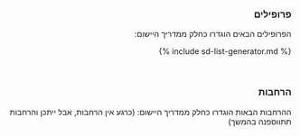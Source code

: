 <div dir="rtl" markdown="1">

### פרופילים
הפרופילים הבאים הוגדרו כחלק ממדריך היישום:
<!-- ================================================ -->
<!--  use this line to include an autogenerated list of all profiles and highlight new ones using the input/data/new_stuff.yml list.  Remove it if you would like to hand generate it -->

{% include sd-list-generator.md %}
<!-- ================================================ -->

<br />

### הרחבות

ההרחבות הבאות הוגדרו כחלק ממדריך היישום:
 (כרגע אין הרחבות, אבל ייתכן והרחבות תתווספנה בהמשך)

</div>

